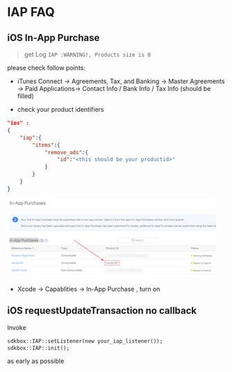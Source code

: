 # IAP FAQ

## iOS In-App Purchase

> get Log `IAP :WARNING!, Products size is 0`

please check follow points:

* iTunes Connect -> Agreements, Tax, and Banking -> Master Agreements -> Paid Applications-> Contact Info / Bank Info / Tax Info (should be filled)

* check your product identifiers

```json
"ios" :
{
    "iap":{
        "items":{
            "remove_ads":{
                "id":"<this should be your productid>"
            }
        }
    }
}
```

![](../imgs/iap_products_id.png)

* Xcode -> Capablities -> In-App Purchase , turn on

## iOS requestUpdateTransaction no callback

Invoke 
```
sdkbox::IAP::setListener(new your_iap_listener());
sdkbox::IAP::init();
``` 
as early as possible